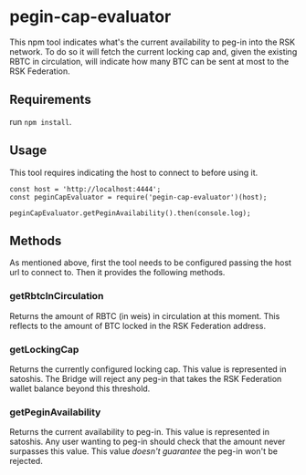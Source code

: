 # pegin-cap-evaluator

This npm tool indicates what's the current availability to peg-in into the RSK network.
To do so it will fetch the current locking cap and, given the existing RBTC in circulation, will indicate how many BTC can be sent at most to the RSK Federation.

## Requirements

run `npm install`.

## Usage

This tool requires indicating the host to connect to before using it.
```
const host = 'http://localhost:4444';
const peginCapEvaluator = require('pegin-cap-evaluator')(host);

peginCapEvaluator.getPeginAvailability().then(console.log);
```

## Methods

As mentioned above, first the tool needs to be configured passing the host url to connect to. Then it provides the following methods.

### getRbtcInCirculation

Returns the amount of RBTC (in weis) in circulation at this moment. This reflects to the amount of BTC locked in the RSK Federation address.

### getLockingCap

Returns the currently configured locking cap. This value is represented in satoshis.
The Bridge will reject any peg-in that takes the RSK Federation wallet balance beyond this threshold.

### getPeginAvailability

Returns the current availability to peg-in. This value is represented in satoshis.
Any user wanting to peg-in should check that the amount never surpasses this value.
This value *doesn't guarantee* the peg-in won't be rejected.